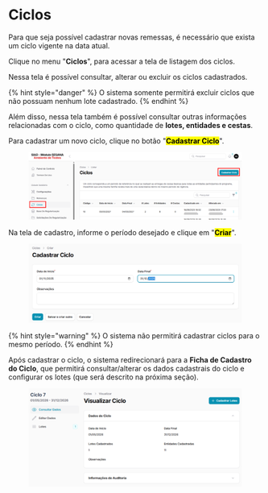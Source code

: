 # Ciclos

Para que seja possível cadastrar novas remessas, é necessário que exista um ciclo vigente na data atual.

Clique no menu "**Ciclos**", para acessar a tela de listagem dos ciclos.

Nessa tela é possível consultar, alterar ou excluir os ciclos cadastrados.

{% hint style="danger" %}
O sistema somente permitirá excluir ciclos que não possuam nenhum lote cadastrado.
{% endhint %}

Além disso, nessa tela também é possível consultar outras informações relacionadas com o ciclo, como quantidade de **lotes, entidades e cestas**.

Para cadastrar um novo ciclo, clique no botão "<mark style="background-color:$primary;">**Cadastrar Ciclo**</mark>".

<figure><img src="../../.gitbook/assets/image (2) (1) (1).png" alt=""><figcaption></figcaption></figure>

Na tela de cadastro, informe o período desejado e clique em "<mark style="background-color:$primary;">**Criar**</mark>".

<figure><img src="../../.gitbook/assets/image (1) (1) (1) (1) (1).png" alt=""><figcaption></figcaption></figure>

{% hint style="warning" %}
O sistema não permitirá cadastrar ciclos para o mesmo período.
{% endhint %}

Após cadastrar o ciclo, o sistema redirecionará para a **Ficha de Cadastro do Ciclo**, que permitirá consultar/alterar os dados cadastrais do ciclo e configurar os lotes (que será descrito na próxima seção).

<figure><img src="../../.gitbook/assets/image (2) (1) (1) (1).png" alt=""><figcaption></figcaption></figure>
